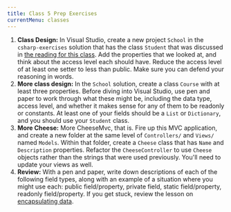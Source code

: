 ```yaml
---
title: Class 5 Prep Exercises
currentMenu: classes
---
```


1. **Class Design:** In Visual Studio, create a new project `School` in the `csharp-exercises` solution that has the class `Student` that was discussed in [the reading for this class][encapsulating-data]. Add the properties that we looked at, and think about the access level each should have. Reduce the access level of at least one setter to less than public. Make sure you can defend your reasoning in words.
1. **More class design:** In the `School` solution, create a class `Course` with at least three properties. Before diving into Visual Studio, use pen and paper to work through what these might be, including the data type, access level, and whether it makes sense for any of them to be readonly or constants. At least one of your fields should be a `List` or `Dictionary`, and you should use your `Student` class.
1. **More Cheese:** More CheeseMvc, that is. Fire up this MVC application, and create a new folder at the same level of `Controllers/` and `Views/` named `Models`. Within that folder, create a `Cheese` class that has `Name` and `Description` properties. Refactor the `CheeseController` to use `Cheese` objects rather than the strings that were used previously. You'll need to update your views as well.
1. **Review:** With a pen and paper, write down descriptions of each of the following field types, along with an example of a situation where you might use each: public field/property, private field, static field/property, readonly field/property. If you get stuck, review the lesson on [encapsulating data][encapsulating-data].


[encapsulating-data]: ../../csharp4python/classes-and-objects-encapsulating-data/
